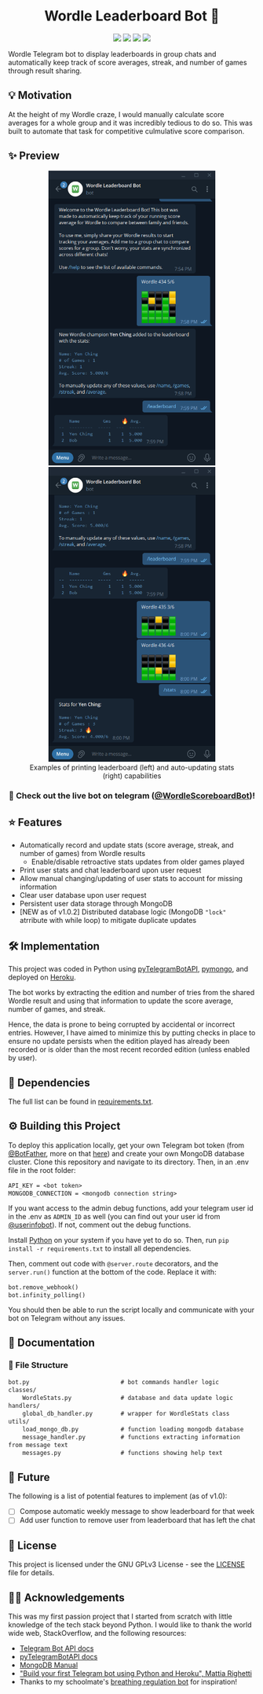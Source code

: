 <h1 align="center">Wordle Leaderboard Bot 🤖</h1>
<p align="center">
  <img src="https://img.shields.io/badge/Python-FFD43B?style=for-the-badge&logo=python&logoColor=blue">
  <img src="https://img.shields.io/badge/MongoDB-4EA94B?style=for-the-badge&logo=mongodb&logoColor=white">
  <img src="https://img.shields.io/badge/Heroku-430098?style=for-the-badge&logo=heroku&logoColor=white">
  <img src="https://img.shields.io/badge/License-GPLv3-informational?style=for-the-badge">
</p>
Wordle Telegram bot to display leaderboards in group chats and automatically keep track of score averages, streak, and number of games through result sharing.

## 💡 Motivation ##
At the height of my Wordle craze, I would manually calculate score averages for a whole group and it was incredibly tedious to do so. This was built to automate that task for competitive culmulative score comparison.

## ✨ Preview ##
<div align="center">
  <figure>
    <div align="center" style="display:block;">
      <img src="preview/auto_add_and_leaderboard.png" height="600">
      <img src="preview/auto_update.png" height="600">
    </div>
    <figcaption>Examples of printing leaderboard (left) and auto-updating stats (right) capabilities</figcaption>
  </figure>
  <h3>🔗 Check out the live bot on telegram (<a href="https://t.me/WordleScoreboardBot">@WordleScoreboardBot</a>)!</h3>
</div>

## ⭐ Features ##
* Automatically record and update stats (score average, streak, and number of games) from Wordle results
  * Enable/disable retroactive stats updates from older games played
* Print user stats and chat leaderboard upon user request
* Allow manual changing/updating of user stats to account for missing information
* Clear user database upon user request
* Persistent user data storage through MongoDB
* [NEW as of v1.0.2] Distributed database logic (MongoDB `"lock"` atrribute with while loop) to mitigate duplicate updates

## 🛠️ Implementation ##
This project was coded in Python using [pyTelegramBotAPI](https://github.com/eternnoir/pyTelegramBotAPI), [pymongo](https://github.com/mongodb/mongo-python-driver), and deployed on [Heroku](https://www.heroku.com/).

The bot works by extracting the edition and number of tries from the shared Wordle result and using that information to update the score average, number of games, and streak.

Hence, the data is prone to being corrupted by accidental or incorrect entries. However, I have aimed to minimize this by putting checks in place to ensure no update persists when the edition played has already been recorded or is older than the most recent recorded edition (unless enabled by user).

## 🧰 Dependencies ##
The full list can be found in [requirements.txt](https://github.com/yauyenching/wordle-tele-bot/blob/main/requirements.txt).

## ⚙️ Building this Project ##
To deploy this application locally, get your own Telegram bot token (from [@BotFather](https://t.me/BotFather), more on that [here](https://core.telegram.org/bots#6-botfather)) and create your own MongoDB database cluster. Clone this repository and navigate to its directory. Then, in an .env file in the root folder:
```
API_KEY = <bot token>
MONGODB_CONNECTION = <mongodb connection string>
```
If you want access to the admin debug functions, add your telegram user id in the .env as `ADMIN_ID` as well (you can find out your user id from [@userinfobot](https://t.me/userinfobot)). If not, comment out the debug functions.

Install [Python](https://www.python.org/) on your system if you have yet to do so.  Then, run `pip install -r requirements.txt` to install all dependencies.

Then, comment out code with `@server.route` decorators, and the `server.run()` function at the bottom of the code. Replace it with:
```
bot.remove_webhook()
bot.infinity_polling()
```
You should then be able to run the script locally and communicate with your bot on Telegram without any issues.

## 📖 Documentation ##
### 📂 File Structure
```
bot.py                          # bot commands handler logic
classes/
    WordleStats.py              # database and data update logic
handlers/
    global_db_handler.py        # wrapper for WordleStats class
utils/
    load_mongo_db.py            # function loading mongodb database
    message_handler.py          # functions extracting information from message text
    messages.py                 # functions showing help text
```

## 🤔 Future ##
The following is a list of potential features to implement (as of v1.0):
* [ ] Compose automatic weekly message to show leaderboard for that week
* [ ] Add user function to remove user from leaderboard that has left the chat

## 📝 License ##
This project is licensed under the GNU GPLv3 License - see the [LICENSE](https://github.com/yauyenching/wordle-tele-bot/blob/main/LICENSE) file for details.

## 🙌🏻 Acknowledgements ##
This was my first passion project that I started from scratch with little knowledge of the tech stack beyond Python. I would like to thank the world wide web, StackOverflow, and the following resources:

* [Telegram Bot API docs](https://core.telegram.org/bots/api)
* [pyTelegramBotAPI docs](https://pypi.org/project/pyTelegramBotAPI/)
* [MongoDB Manual](https://www.mongodb.com/docs/manual/reference/)
* ["Build your first Telegram bot using Python and Heroku", Mattia Righetti](https://mattrighetti.medium.com/build-your-first-telegram-bot-using-python-and-heroku-79d48950d4b0)
* Thanks to my schoolmate's [breathing regulation bot](https://bboey.com/breathe-with-me.html) for inspiration!
